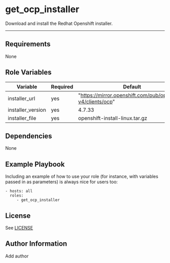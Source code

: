 get_ocp_installer
=========

Download and install the Redhat Openshift installer.

------------

Requirements
------------

None

Role Variables
--------------

| Variable                | Required | Default | Choices                   | Comments                                 |
|-------------------------|----------|---------|---------------------------|------------------------------------------|
| installer_url           | yes      | "https://mirror.openshift.com/pub/openshift-v4/clients/ocp"  |      |         |
| installer_version       | yes      | 4.7.33        |                 |                         |
| installer_file          | yes      |  openshift-install-linux.tar.gz       |                 |                          |

Dependencies
------------

None

Example Playbook
----------------

Including an example of how to use your role (for instance, with variables passed in as parameters) is always nice for users too:

    - hosts: all
      roles:
         - get_ocp_installer

License
-------

See [LICENSE](https://github.com/IBM/community-automation/blob/master/LICENSE)

Author Information
------------------

Add author
